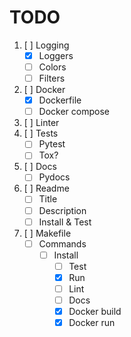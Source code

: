 # TODO

1. [ ] Logging
   * [x] Loggers
   * [ ] Colors
   * [ ] Filters
2. [ ] Docker
   * [x] Dockerfile
   * [ ] Docker compose
3. [ ] Linter
4. [ ] Tests
   * [ ] Pytest
   * [ ] Tox?
5. [ ] Docs
   * [ ] Pydocs
6. [ ] Readme
   * [ ] Title
   * [ ] Description
   * [ ] Install & Test
7. [ ] Makefile
   * [ ] Commands
     * [ ] Install
       * [ ] Test
       * [x] Run
       * [ ] Lint
       * [ ] Docs
       * [x] Docker build
       * [x] Docker run
